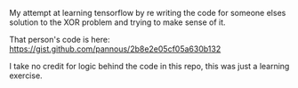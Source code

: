 My attempt at learning tensorflow by re writing the code for someone elses solution to the XOR problem and trying to make sense of it.

That person's code is here: 
https://gist.github.com/pannous/2b8e2e05cf05a630b132

I take no credit for logic behind the code in this repo, this was just a learning exercise.


